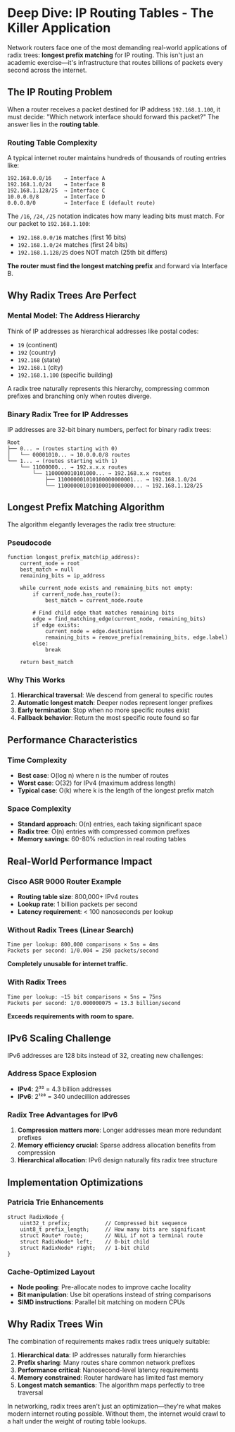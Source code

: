 # Deep Dive: IP Routing Tables - The Killer Application

Network routers face one of the most demanding real-world applications of radix trees: **longest prefix matching** for IP routing. This isn't just an academic exercise—it's infrastructure that routes billions of packets every second across the internet.

## The IP Routing Problem

When a router receives a packet destined for IP address `192.168.1.100`, it must decide: "Which network interface should forward this packet?" The answer lies in the **routing table**.

### Routing Table Complexity

A typical internet router maintains hundreds of thousands of routing entries like:
```
192.168.0.0/16    → Interface A
192.168.1.0/24    → Interface B  
192.168.1.128/25  → Interface C
10.0.0.0/8        → Interface D
0.0.0.0/0         → Interface E (default route)
```

The `/16`, `/24`, `/25` notation indicates how many leading bits must match. For our packet to `192.168.1.100`:
- `192.168.0.0/16` matches (first 16 bits)
- `192.168.1.0/24` matches (first 24 bits) 
- `192.168.1.128/25` does NOT match (25th bit differs)

**The router must find the longest matching prefix** and forward via Interface B.

## Why Radix Trees Are Perfect

### Mental Model: The Address Hierarchy

Think of IP addresses as hierarchical addresses like postal codes:
- `19` (continent)
- `192` (country)  
- `192.168` (state)
- `192.168.1` (city)
- `192.168.1.100` (specific building)

A radix tree naturally represents this hierarchy, compressing common prefixes and branching only when routes diverge.

### Binary Radix Tree for IP Addresses

IP addresses are 32-bit binary numbers, perfect for binary radix trees:

```
Root
├── 0... → (routes starting with 0)
│   └── 00001010... → 10.0.0.0/8 routes
└── 1... → (routes starting with 1)  
    └── 11000000... → 192.x.x.x routes
        └── 1100000010101000... → 192.168.x.x routes
            ├── 110000001010100000000001... → 192.168.1.0/24
            └── 110000001010100010000000... → 192.168.1.128/25
```

## Longest Prefix Matching Algorithm

The algorithm elegantly leverages the radix tree structure:

### Pseudocode
```
function longest_prefix_match(ip_address):
    current_node = root
    best_match = null
    remaining_bits = ip_address
    
    while current_node exists and remaining_bits not empty:
        if current_node.has_route():
            best_match = current_node.route
            
        # Find child edge that matches remaining bits
        edge = find_matching_edge(current_node, remaining_bits)
        if edge exists:
            current_node = edge.destination
            remaining_bits = remove_prefix(remaining_bits, edge.label)
        else:
            break
            
    return best_match
```

### Why This Works

1. **Hierarchical traversal**: We descend from general to specific routes
2. **Automatic longest match**: Deeper nodes represent longer prefixes  
3. **Early termination**: Stop when no more specific routes exist
4. **Fallback behavior**: Return the most specific route found so far

## Performance Characteristics

### Time Complexity
- **Best case**: O(log n) where n is the number of routes
- **Worst case**: O(32) for IPv4 (maximum address length)
- **Typical case**: O(k) where k is the length of the longest prefix match

### Space Complexity  
- **Standard approach**: O(n) entries, each taking significant space
- **Radix tree**: O(n) entries with compressed common prefixes
- **Memory savings**: 60-80% reduction in real routing tables

## Real-World Performance Impact

### Cisco ASR 9000 Router Example
- **Routing table size**: 800,000+ IPv4 routes
- **Lookup rate**: 1 billion packets per second
- **Latency requirement**: < 100 nanoseconds per lookup

### Without Radix Trees (Linear Search)
```
Time per lookup: 800,000 comparisons × 5ns = 4ms
Packets per second: 1/0.004 = 250 packets/second
```
**Completely unusable for internet traffic.**

### With Radix Trees
```
Time per lookup: ~15 bit comparisons × 5ns = 75ns  
Packets per second: 1/0.000000075 = 13.3 billion/second
```
**Exceeds requirements with room to spare.**

## IPv6 Scaling Challenge

IPv6 addresses are 128 bits instead of 32, creating new challenges:

### Address Space Explosion
- **IPv4**: 2³² = 4.3 billion addresses
- **IPv6**: 2¹²⁸ = 340 undecillion addresses

### Radix Tree Advantages for IPv6
1. **Compression matters more**: Longer addresses mean more redundant prefixes
2. **Memory efficiency crucial**: Sparse address allocation benefits from compression  
3. **Hierarchical allocation**: IPv6 design naturally fits radix tree structure

## Implementation Optimizations

### Patricia Trie Enhancements
```
struct RadixNode {
    uint32_t prefix;           // Compressed bit sequence
    uint8_t prefix_length;     // How many bits are significant
    struct Route* route;       // NULL if not a terminal route
    struct RadixNode* left;    // 0-bit child
    struct RadixNode* right;   // 1-bit child
}
```

### Cache-Optimized Layout
- **Node pooling**: Pre-allocate nodes to improve cache locality
- **Bit manipulation**: Use bit operations instead of string comparisons
- **SIMD instructions**: Parallel bit matching on modern CPUs

## Why Radix Trees Win

The combination of requirements makes radix trees uniquely suitable:

1. **Hierarchical data**: IP addresses naturally form hierarchies
2. **Prefix sharing**: Many routes share common network prefixes  
3. **Performance critical**: Nanosecond-level latency requirements
4. **Memory constrained**: Router hardware has limited fast memory
5. **Longest match semantics**: The algorithm maps perfectly to tree traversal

In networking, radix trees aren't just an optimization—they're what makes modern internet routing possible. Without them, the internet would crawl to a halt under the weight of routing table lookups.